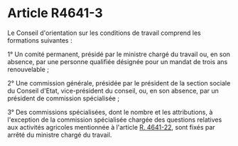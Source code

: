 # Article R4641-3

Le Conseil d'orientation sur les conditions de travail comprend les formations suivantes : 
  
  
1° Un comité permanent, présidé par le ministre chargé du travail ou, en son absence, par une personne qualifiée désignée pour un mandat de trois ans renouvelable ; 
  
  
2° Une commission générale, présidée par le président de la section sociale du Conseil d'Etat, vice-président du conseil, ou, en son absence, par un président de commission spécialisée ; 
  
  
3° Des commissions spécialisées, dont le nombre et les attributions, à l'exception de la commission spécialisée chargée des questions relatives aux activités agricoles mentionnée à l'article [R. 4641-22][1], sont fixés par arrêté du ministre chargé du travail.

 [1]: /affichCodeArticle.do?cidTexte=LEGITEXT000006072050&idArticle=LEGIARTI000019818189&dateTexte=&categorieLien=cid